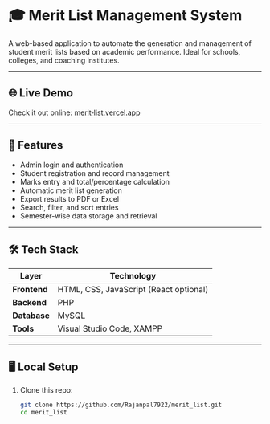 # 🎓 Merit List Management System

A web-based application to automate the generation and management of student merit lists based on academic performance. Ideal for schools, colleges, and coaching institutes.

---

## 🌐 Live Demo

Check it out online: [merit‑list.vercel.app](https://merit‑list.vercel.app)

---

## 🚀 Features

- Admin login and authentication  
- Student registration and record management  
- Marks entry and total/percentage calculation  
- Automatic merit list generation  
- Export results to PDF or Excel  
- Search, filter, and sort entries  
- Semester-wise data storage and retrieval  

---

## 🛠️ Tech Stack

| Layer      | Technology                        |
|-----------|-----------------------------------|
| **Frontend** | HTML, CSS, JavaScript (React optional) |
| **Backend**  | PHP                            |
| **Database** | MySQL                          |
| **Tools**    | Visual Studio Code, XAMPP      |

---

## 🖥️ Local Setup

1. Clone this repo:
   ```bash
   git clone https://github.com/Rajanpal7922/merit_list.git
   cd merit_list
